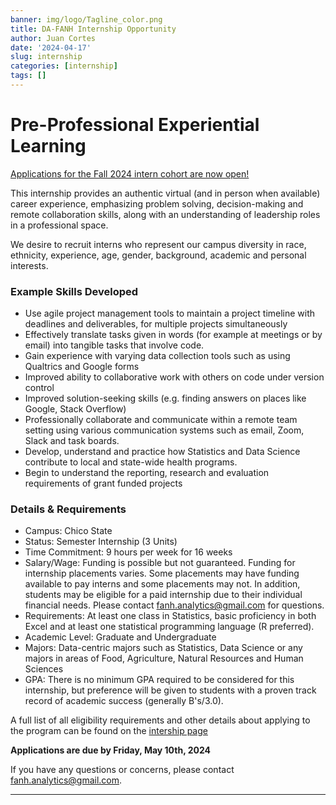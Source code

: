 ```yaml
---
banner: img/logo/Tagline_color.png
title: DA-FANH Internship Opportunity
author: Juan Cortes
date: '2024-04-17'
slug: internship
categories: [internship]
tags: []
---
```


# Pre-Professional Experiential Learning

[Applications for the Fall 2024 intern cohort are now open!](https://www.dataanalytics4fanh.science/internship/)

This internship provides an authentic virtual (and in person when available) career experience, emphasizing problem solving, decision-making and remote collaboration skills, along with an understanding of leadership roles in a professional space.

We desire to recruit interns who represent our campus diversity in race, ethnicity, experience, age, gender, background, academic and personal interests.

### Example Skills Developed

-   Use agile project management tools to maintain a project timeline with deadlines and deliverables, for multiple projects simultaneously
-   Effectively translate tasks given in words (for example at meetings or by email) into tangible tasks that involve code.
-   Gain experience with varying data collection tools such as using Qualtrics and Google forms
-   Improved ability to collaborative work with others on code under version control
-   Improved solution-seeking skills (e.g. finding answers on places like Google, Stack Overflow)
-   Professionally collaborate and communicate within a remote team setting using various communication systems such as email, Zoom, Slack and task boards.
-   Develop, understand and practice how Statistics and Data Science contribute to local and state-wide health programs.
-   Begin to understand the reporting, research and evaluation requirements of grant funded projects

### Details & Requirements

-   Campus: Chico State
-   Status: Semester Internship (3 Units)
-   Time Commitment: 9 hours per week for 16 weeks
-   Salary/Wage: Funding is possible but not guaranteed. Funding for internship placements varies. Some placements may have funding available to pay interns and some placements may not. In addition, students may be eligible for a paid internship due to their individual financial needs. Please contact [fanh.analytics\@gmail.com](mailto:fanh.analytics@gmail.com) for questions.
-   Requirements: At least one class in Statistics, basic proficiency in both Excel and at least one statistical programming language (R preferred).
-   Academic Level: Graduate and Undergraduate
-   Majors: Data-centric majors such as Statistics, Data Science or any majors in areas of Food, Agriculture, Natural Resources and Human Sciences
-   GPA: There is no minimum GPA required to be considered for this internship, but preference will be given to students with a proven track record of academic success (generally B's/3.0).

A full list of all eligibility requirements and other details about applying to the program can be found on the [intership page](https://www.dataanalytics4fanh.science/internship/)

**Applications are due by Friday, May 10th, 2024**

If you have any questions or concerns, please contact [fanh.analytics\@gmail.com](mailto:fanh.analytics@gmail.com).

------------------------------------------------------------------------
